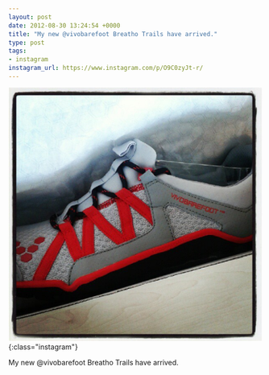```yaml
---
layout: post
date: 2012-08-30 13:24:54 +0000
title: "My new @vivobarefoot Breatho Trails have arrived."
type: post
tags:
- instagram
instagram_url: https://www.instagram.com/p/O9C0zyJt-r/
---
```


![Instagram - O9C0zyJt-r](/assets/O9C0zyJt-r.jpg){:class="instagram"}

My new @vivobarefoot Breatho Trails have arrived.
